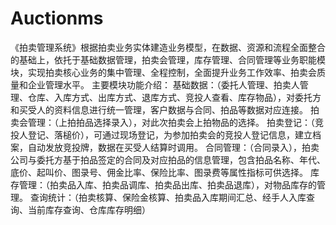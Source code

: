 # Auctionms
 《拍卖管理系统》根据拍卖业务实体建造业务模型，在数据、资源和流程全面整合的基础上，依托于基础数据管理，拍卖会管理，库存管理、合同管理等业务职能模块，实现拍卖核心业务的集中管理、全程控制，全面提升业务工作效率、拍卖会质量和企业管理水平。    主要模块功能介绍：       基础数据：（委托人管理、拍卖人管理、仓库、入库方式、出库方式、退库方式、竞投人查看、库存物品），对委托方和买受人的资料信息进行统一管理，客户数据与合同、拍品等数据对应连接。       拍卖会管理：（上拍拍品选择录入），对此次拍卖会上拍物品的选择。       拍卖登记：（竞投人登记、落槌价），可通过现场登记，为参加拍卖会的竞投人登记信息，建立档案，自动发放竞投牌，数据在买受人结算时调用。       合同管理：（合同录入），拍卖公司与委托方基于拍品签定的合同及对应拍品的信息管理，包含拍品名称、年代、底价、起叫价、图录号、佣金比率、保险比率、图录费等属性指标可供选择。       库存管理：（拍卖品入库、拍卖品调库、拍卖品出库、拍卖品退库），对物品库存的管理。       查询统计：（拍卖核算、保险金核算、拍卖品入库期间汇总、经手人入库查询、当前库存查询、仓库库存明细）
